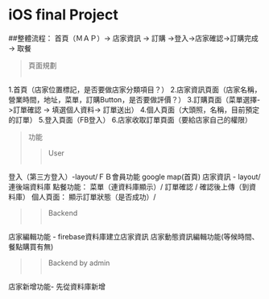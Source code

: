 # iOS final Project
##整體流程： 首頁（ＭＡＰ）-> 店家資訊 -> 訂購 ->登入->店家確認->訂購完成 ->  取餐  

>頁面規劃
>>```
1.首頁（店家位置標記，是否要做店家分類項目？）
2.店家資訊頁面（店家名稱，營業時間，地址，菜單，訂購Button，是否要做評價？）
3.訂購頁面（菜單選擇->訂單確認 -> 填選個人資料-> 訂單送出）
4.個人頁面（大頭照，名稱，目前預定的訂單）
5.登入頁面（FB登入）
6.店家收取訂單頁面（要給店家自己的權限）



>功能
>>User
>>> ```
登入（第三方登入）-layout/ＦＢ會員功能
google map(首頁) 
店家資訊 - layout/連後端資料庫
點餐功能： 菜單（連資料庫顯示）/ 訂單確認 / 確認後上傳（到資料庫）
個人頁面： 顯示訂單狀態（是否成功）/ 



>>Backend
>>>```
店家編輯功能 - firebase資料庫建立店家資訊
店家動態資訊編輯功能(等候時間、餐點購買有無)

>>Backend by admin
>>>```
店家新增功能- 先從資料庫新增